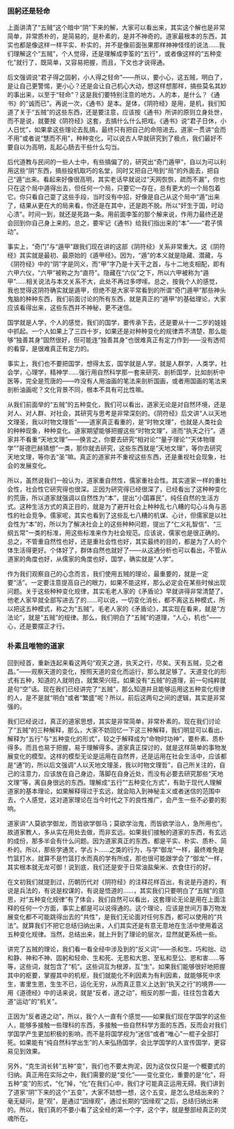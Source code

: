### 固躬还是轻命

   上面讲清了“五贼”这个暗中“阴”下来的解，大家可以看出来，其实这个解也是非常简单，非常质朴的，是简易的，是朴素的，是并不神奇的。道家最根本的东西，其实也都是像这样一样平实、朴实的，并不是像前面张果那样神神怪怪的说法……我们理解这个“五贼”，个人觉得，还是理解成李筌的“五行”，或者像这样的“五种变化”就行了，既简单，又容易把握，而且，下文也才说得通。

   后文强调说“君子得之固躬，小人得之轻命”——所以，要小心，这五贼，明白了，是让自己更警惕，更小心？还是会让自己机心大动，想这样想那样，搞些莫名其妙的事出来，以至于“轻命”？这是我们要特别注意的地方。人的本，是什么？《通书》的“诚而已”。再说一次，《通书》是本。是体，《阴符经》是用，是机，我们知道了关于“五贼”的这些东西，还是要注意，应该按《通书》所讲的原则立身处世，而不是说，就要按《阴符经》这套，去搞什么什么把戏。《通书》说“君子日休，小人日忧”，如果拿这些理论去乱搞，最终只有把自己的命陪进去。道家一贯讲“会而不用”或者说“慧而不用”，种种变化，可以说古人早就研究到了极点，我们最好不要自以为高明，乱起心肠去干些什么勾当。

   后代道教与民间的一些人士中，有些搞偏了的，研究出“奇门遁甲”，自以为可以利用这些“阴”东西，搞些投机取巧的名堂，同时又把自己甩到“局”的外面去，把自己“遁”出来。看起来好像很高明，其实老话早就说过“天网恢恢，疏而不漏”，你也只在这个局中遁得出去，但任何一个局，只要它一存在，总有更大的一个局包着它。你只看自己耍了这些手段，当时没有中招，好像是自己从这个局中“遁”出来了，结果从更在大的局来看，你还是在其中，还是跑不脱。所以“奸生于国，时动心溃”。时间一到，就还是死路一条。用前面李筌的那个解来说，作用力最终还是会回到你自己身上来的。总之，要牢记《通书》给我们指出来的“本”——“君子慎动”。

   事实上，“奇门”与“遁甲”跟我们现在讲的这部《阴符经》关系非常重大。这《阴符经》其实就是最初、最原始的《遁甲经》。因为，“遁”的本义就是隐藏、潜藏，与《阴符经》中的“阴”字是同义，而“甲”字乃是十天干之首，与十二地支相配，即有六甲六仪，“六甲”被称之为“直符”。隐藏在“六仪”之下，所以六甲被称为“遁甲”……相关说法与本文关系不大，此处不再过多啰嗦。总之，按我个人的感觉，我也觉得这阴符确实就是遁甲，但绝不是大家平常看到的所谓“奇门遁甲”那些神头鬼脑的种种东西，我们前面讨论的所有东西，就是真正的“遁甲”的基础理论，大家应该看得出来，这些东西并不神秘，更不迷信。

   国学就是人学，个人的感觉，我们的国学，要传承下去，还是要从十一二岁的娃娃中抓起。一个人如果上了三四十岁，如果还是对种种变化的规律弄不清楚，那么能够“独善其身”固然很好，但可能连“独善其身”也很难真正有定力作到——没有透彻的看穿，是很难真正有定力的。

   事实上，我们也不要把国学，想得太玄，国学就是人学，就是人群学，人类学，社会学，心理学，精神学……强行用自然科学那一套来研究、剖析国学，比如剖析中医等，完全是荒唐的——咋没有人用油画的笔法来剖析国画，或者用国画的笔法来剖析油画呢？文化背景不同，根本不具有可比性嘛。

   从我们前面举的“五贼”的五种变化，我们可以看出，道家无论是对自然环境，还是对人、对人群、对社会，其研究与思考是非常深刻的。《阴符经》后文讲“人以天地文理圣，我以时物文理哲”——道家真正看重的，是“时物文理”，也就是人类社会的种种现象，种种变化。道家期望能够把握这些“时物文理”，进而“执天之行”。道家并不看重“天地文理”——换言之，你要去研究“相对论”“量子理论”“天体物理学”“哥德巴赫猜想”一类，那你就去研究，这些东西就是“天地文理”，等你去研究天地文理，等你去“圣”嘛。真正的道家并不重视这些东西，还是重视社会现象，社会的发展变化。

   所以，虽然说我们一般认为，道家重自然性，儒家重社会性。其实道家一样的重社会性，社会性它研究得也很深。正因为研究得已经很深了，已经看出了这种种变化的荒唐，所以道家就强调以自然性为“本”，提出“小国寡民”，纯任自然的生活方式。这种生活方式的真正目的，就是为了避开社会上种种乱七八糟的勾心斗角与恶性的社会竞争。儒家呢，其实也看到了这些乱七八糟的机谋、心计，但儒家是以社会性为“本”的，所以为了解决社会上的这些种种问题，提出了“仁义礼智信”、“三纲五常”一类的标准，用这些标准来作为社会规范。应该说，儒家也是很正确的。总之，不管重自然性也好，还是重社会性也好，其实最终的目的，都是为了人的个体生活得更好。个体好了，群体自然也就好了——从这通分析也可以看出，不管从道家的角度也好，从儒家的角度也好，国学，确实就是“人学”。

   作为我们观察自己的心念而言，我们使用五贼的理论，最重要的，就是一定要“活”。一定要注意提高自己的眼力，如果不能这样，那么必定会在某些时候出现问题。关于这些种种变化规律，其实毛老人家的《矛盾论》早就讲得非常清楚了。他老人家早就全部写进去了的……可以说，一切变化消长，都不离这五种模式，所以把这五种模式，称之为“五贼”。毛老人家的《矛盾论》，其实现在看来，就是“方法论”，就是“五贼”的规律。那么，我们明白了“五贼”的道理，“人心，机也”——心，还是要摆正才行。
   
### 朴素且唯物的道家
   
   回到经首，重新连起来看这两句“观天之道，执天之行，尽矣。天有五贼，见之者昌。”——观察天道的变化，按照天道的变化而运行，那么就足够了。天道变化的形式有五种，知道的人就明白，就繁荣兴旺。如果没有“五贼”的道理，前一句纯粹就是句“空”话。现在我们已经讲完了“五贼”，那么知道并且能够运用这五种变化规律的人，是不是就“明白”或者“繁盛”呢？所以，前后这两句之间的逻辑，其实是非常强的。

   我们已经说过，真正的道家思想，其实是非常简单，非常朴素的。现在我们讨论了“五贼”的三种解释，那么，大家不妨回忆一下这三种解释，我们明显可以看出，解释为“五行”与“五种变化的形式”，较之于解释成为“命物时功神”，要朴素、质朴得多。而且也易于把握，易于理解得多。道家真正探讨的，就是这样简单的事物发展变化的模型。这样的模型无论是运用在自然界，还是运用在社会生活中，应该都是“通”的，所以后文强调“人以天地文理圣，我以时物文理哲”，自己所关注的，自己的注意力，应该放在自己身边，落脚在自身近处，而没有必要去研究那些“天地文理”等，离自身很远的东西。理解成“五行”“五种变化方式”，有助于现代人理解道家的基本理论，如果解释得过于玄远，就会陷入到神秘主义或者迷信的范围中去，个人感觉，这对道家理论在当今时代之下的良性推广，会产生一些不必要的影响。

   道家讲“人莫欲学御龙，而皆欲学御马；莫欲学治鬼，而皆欲学治人，急所用也”。故道家教人，多从实在用处去做，而非玄远。如果我们接触的道家的东西，有玄远的成份，那多半会有什么问题。因为道家真正的东西，都是平实、朴实、质朴、简朴的。所以，那些学通灵，学占卜……之类的行为，与学“御龙”一样，最终难免是竹篮打水，就算不是竹篮打水而真的学有所成，那也很可能跟学会了“御龙”一样，其实根本就无龙可御！说到底，我们还是安于日常油盐柴米、衣食住行的好。

   在文初我们就提到过，历朝历代对《阴符经》的注释花样百出，有说是丹道的，有说是兵法的，有说是权谋的，有说是悟道的……，其实我们只要明白了“五贼”的意思，对“五种变化规律”有了体会，我们自然可以看出，这套理论无论是用在上面注释的任何一个方面，事实上都是可以说得通的。这个理论，应该是世间万事万物发展变化都不可能跳得出去的“共性”，是我们无论面对任何东西，都可以使用的“共法”。就算我们不把它总结归纳出来，人们其实还是有意无意地在生活中使用着这五种变化规律。当然，总结出来，就上升到了理论的层次，显然就更系统一些。

   讲完了五贼的理论，我们看一看全经中涉及到的“反义词”——杀和生、巧和拙、动和静、神和不神、固躬和轻命、生和死、无恩和大恩、至私和至公、恩和害……等等，这些词，就包含了“机”。这些词互为根源，互“生”。如果我们能够很好地把握其中的枢要，掌握其中的机枢，我们就能化不利因素为有利因素，就能够死中求生，害里生恩，生生不已，运化无穷，从而真正意义上达到“执天之行”的境界——用《道德经》中的话来说，就是“反者，道之动”，相反的那一面，往往包含着大道“运动”的“机关”。

   正因为“反者道之动”，所以，我个人一直有个感觉——如果我们现在学国学的这些人，能够多接触一些理科的东西，多接触一些自然科学方面的东西，反而会对我们学国学产生更加积极的影响，而不是将国学视为“迷信”或者“唯心”一棍子全部打死。如果能有“纯自然科学出生”的人来弘扬国学，会比学国学的人宣传国学，更容易见到效果。

   另外，“克生消长转”五种“变”，我们也不要太拘泥，因为这仅仅只是一个概要式的归纳。真正用在实际之中，我们需要的是“变化”——变化变化，重要的是“化”，将五种“变”的形式，“化”掉，“化”在我们心中，我们才可能真正运用无碍。我们讲到了道家“阴”下来的这个“五变”，大家不妨想一想，这个五变，是怎么总结出来的？毫无疑问，是“观”，是通过“因缘观”，通过长期的“因缘观”之后，总结归纳出来的。所以，我们真的不要小看了这全经的第一个字，这个字，就是整部经真正的灵魂所在。
   
   
   